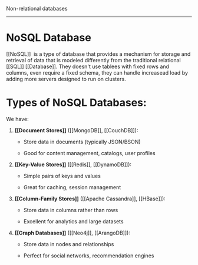 Non-relational databases

---

# **NoSQL Database**
[[NoSQL]]  is a type of database that provides a mechanism for storage and retrieval of data that is modeled differently from the traditional relational [[SQL]] [[Database]]. They doesn't use tablees with fixed rows and columns, even require a fixed schema, they can handle increasead load by adding more servers designed to run on clusters.

# **Types of NoSQL Databases:**
We have:

1. **[[Document Stores]]** ([[MongoDB]], [[CouchDB]]):
    
    - Store data in documents (typically JSON/BSON)
        
    - Good for content management, catalogs, user profiles
        
2. **[[Key-Value Stores]]** ([[Redis]], [[DynamoDB]]):
    
    - Simple pairs of keys and values
        
    - Great for caching, session management
        
3. **[[Column-Family Stores]]** ([[Apache Cassandra]], [[HBase]]):
    
    - Store data in columns rather than rows
        
    - Excellent for analytics and large datasets
        
4. **[[Graph Databases]]** ([[Neo4j]], [[ArangoDB]]):
    
    - Store data in nodes and relationships
        
    - Perfect for social networks, recommendation engines